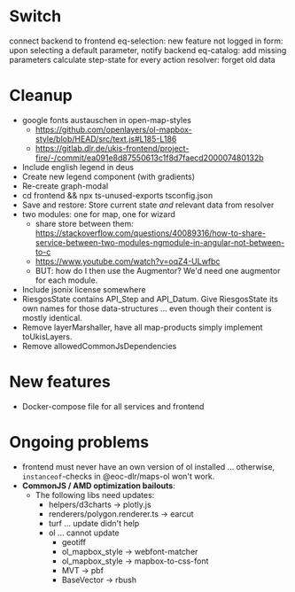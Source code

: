 # Switch
connect backend to frontend
    eq-selection: new feature not logged in
    form: upon selecting a default parameter, notify backend
    eq-catalog: add missing parameters
calculate step-state for every action
resolver: forget old data


# Cleanup
- google fonts austauschen in open-map-styles
    - https://github.com/openlayers/ol-mapbox-style/blob/HEAD/src/text.js#L185-L186
    - https://gitlab.dlr.de/ukis-frontend/project-fire/-/commit/ea091e8d87550613c1f8d7faecd200007480132b
- Include english legend in deus
- Create new legend component (with gradients)
- Re-create graph-modal
- cd frontend && npx ts-unused-exports tsconfig.json
- Save and restore:
    Store current state *and* relevant data from resolver
- two modules: one for map, one for wizard
    - share store between them: https://stackoverflow.com/questions/40089316/how-to-share-service-between-two-modules-ngmodule-in-angular-not-between-to-c
    - https://www.youtube.com/watch?v=oqZ4-ULwfbc
    - BUT: how do I then use the Augmentor? We'd need one augmentor for each module. 
- Include jsonix license somewhere
- RiesgosState contains API_Step and API_Datum. Give RiesgosState its own names for those data-structures ... even though their content is mostly identical.
- Remove layerMarshaller, have all map-products simply implement toUkisLayers.
- Remove allowedCommonJsDependencies

# New features
- Docker-compose file for all services and frontend

# Ongoing problems
- frontend must never have an own version of ol installed ... otherwise, `instanceof`-checks in @eoc-dlr/maps-ol won't work.
- **CommonJS / AMD optimization bailouts**:
    - The following libs need updates:
        - helpers/d3charts -> plotly.js
        - renderers/polygon.renderer.ts -> earcut
        - turf ... update didn't help
        - ol ... cannot update
            - geotiff
            - ol_mapbox_style -> webfont-matcher
            - ol_mapbox_style -> mapbox-to-css-font
            - MVT -> pbf
            - BaseVector -> rbush

